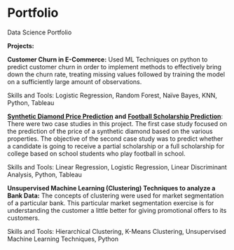 # Portfolio
Data Science Portfolio

**Projects:**

**Customer Churn in E-Commerce:** Used ML Techniques on python to predict customer churn in order to implement methods to effectively bring down the churn rate, treating missing values followed by training the model on a sufficiently large amount of observations.

Skills and Tools: 
Logistic Regression, Random Forest, Naïve Bayes, KNN, Python, Tableau

[**Synthetic Diamond Price Prediction**](https://github.com/Abhishek9592/Portfolio/blob/442674176f46565f841cf062a84bc391c6bb8301/LinearRegression.ipynb) **and** [**Football Scholarship Prediction**](https://github.com/Abhishek9592/Portfolio/blob/399e8519c63addebd4f3d4c79a2ce67b78ded920/LDA_Football.ipynb): There were two case studies in this project. The first case study focused on the prediction of the price of a synthetic diamond based on the various properties. The objective of the second case study was to predict whether a candidate is going to receive a partial scholarship or a full scholarship for college based on school students who play football in school.

Skills and Tools: 
Linear Regression, Logistic Regression, Linear Discriminant Analysis, Python, Tableau

**Unsupervised Machine Learning (Clustering) Techniques to analyze a Bank Data:** The concepts of clustering were used for market segmentation of a particular bank. This particular market segmentation exercise is for understanding the customer a little better for giving promotional offers to its customers.

Skills and Tools: 
Hierarchical Clustering, K-Means Clustering, Unsupervised Machine Learning Techniques, Python
